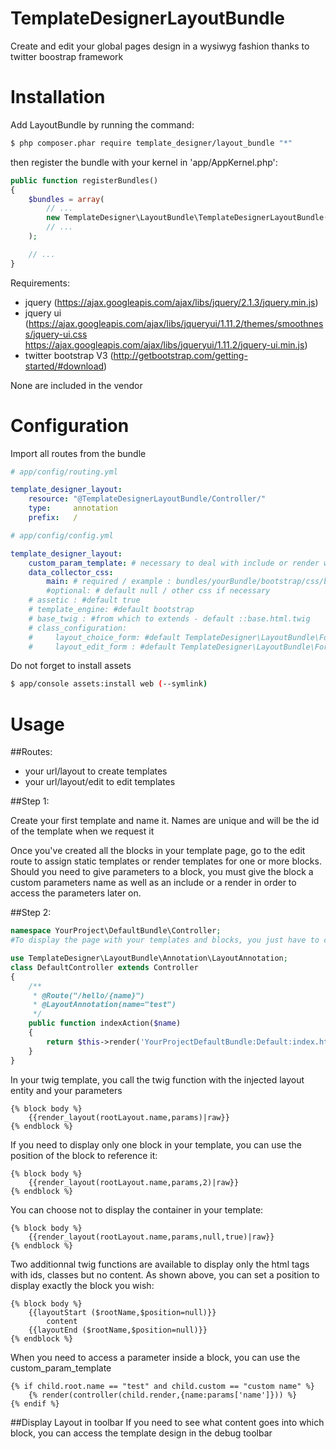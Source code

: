 TemplateDesignerLayoutBundle
============================

Create and edit your global pages design in a wysiwyg fashion thanks to twitter boostrap framework

# Installation
Add LayoutBundle by running the command:

``` bash
$ php composer.phar require template_designer/layout_bundle "*"
```
then register the bundle with your kernel in 'app/AppKernel.php':
```php
public function registerBundles()
{
    $bundles = array(
        // ...
        new TemplateDesigner\LayoutBundle\TemplateDesignerLayoutBundle(),
        // ...
    );

    // ...
}
```
Requirements:
- jquery (https://ajax.googleapis.com/ajax/libs/jquery/2.1.3/jquery.min.js)
- jquery ui (https://ajax.googleapis.com/ajax/libs/jqueryui/1.11.2/themes/smoothness/jquery-ui.css
             https://ajax.googleapis.com/ajax/libs/jqueryui/1.11.2/jquery-ui.min.js)
- twitter bootstrap V3 (http://getbootstrap.com/getting-started/#download)

None are included in the vendor

# Configuration

Import all routes from the bundle
``` yaml
# app/config/routing.yml

template_designer_layout:
    resource: "@TemplateDesignerLayoutBundle/Controller/"
    type:     annotation
    prefix:   /
```

``` yaml
# app/config/config.yml

template_designer_layout:
    custom_param_template: # necessary to deal with include or render with parameters - example MyBundle:Default:customParams.html.twig
    data_collector_css:  
        main: # required / example : bundles/yourBundle/bootstrap/css/bootstrap.min.css
        #optional: # default null / other css if necessary
    # assetic : #default true
    # template_engine: #default bootstrap
    # base_twig : #from which to extends - default ::base.html.twig
    # class_configuration:
    #     layout_choice_form: #default TemplateDesigner\LayoutBundle\Form\LayoutEditionType
    #	  layout_edit_form : #default TemplateDesigner\LayoutBundle\Form\LayoutType
```

Do not forget to install assets
``` bash
$ app/console assets:install web (--symlink)
```

# Usage

##Routes:
- your url/layout to create templates
- your url/layout/edit to edit templates

##Step 1:

Create your first template and name it. Names are unique and will be the id of the template when we request it

Once you've created all the blocks in your template page, go to the edit route to assign static templates or render templates for one or more blocks.
Should you need to give parameters to a block, you must give the block a custom parameters name as well as an include or a render in order to access the parameters later on.

##Step 2:

``` php
namespace YourProject\DefaultBundle\Controller;
#To display the page with your templates and blocks, you just have to call the annotation that will inject the layout entity (rootLayout) in your twig and wrap your parameters in an array parameter called 'params'

use TemplateDesigner\LayoutBundle\Annotation\LayoutAnnotation;
class DefaultController extends Controller
{
	/**
     * @Route("/hello/{name}")
     * @LayoutAnnotation(name="test")
     */
    public function indexAction($name)
    {
        return $this->render('YourProjectDefaultBundle:Default:index.html.twig',array('name'=>$name));
    }
}
```

In your twig template, you call the twig function with the injected layout entity and your parameters
``` twig
{% block body %}
	{{render_layout(rootLayout.name,params)|raw}}
{% endblock %}
```

If you need to display only one block in your template, you can use the position of the block to reference it:
``` twig
{% block body %}
    {{render_layout(rootLayout.name,params,2)|raw}}
{% endblock %}
```

You can choose not to display the container in your template:
``` twig
{% block body %}
    {{render_layout(rootLayout.name,params,null,true)|raw}}
{% endblock %}
```
Two additionnal twig functions are available to display only the html tags with ids, classes but no content. As shown above, you can set a position to display exactly the block you wish:
``` twig
{% block body %}
    {{layoutStart ($rootName,$position=null)}}
        content
    {{layoutEnd ($rootName,$position=null)}}
{% endblock %}
```


When you need to access a parameter inside a block, you can use the custom_param_template
``` twig
{% if child.root.name == "test" and child.custom == "custom name" %}
	{% render(controller(child.render,{name:params['name']})) %}
{% endif %}
```
##Display Layout in toolbar
If you need to see what content goes into which block, you can access the template design in the debug toolbar





